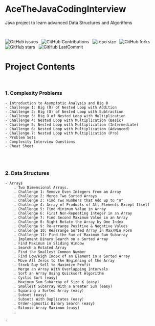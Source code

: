 # AceTheJavaCodingInterview
Java project to learn advanced Data Structures and Algorithms

<br>

![GitHub issues](https://img.shields.io/github/issues/david-kariuki/AceTheJavaCodingInterview?&labelColor=black&color=eb3b5a&label=Issues&logo=issues&logoColor=black&style=for-the-badge) &nbsp;
![GitHub Contributions](https://img.shields.io/github/contributors/david-kariuki/AceTheJavaCodingInterview?&labelColor=black&color=8854d0&style=for-the-badge) &nbsp;
![repo size](https://img.shields.io/github/repo-size/david-kariuki/AceTheJavaCodingInterview?label=Repo%20Size&style=for-the-badge&labelColor=black&color=20bf6b) &nbsp;
![GitHub forks](https://img.shields.io/github/forks/david-kariuki/AceTheJavaCodingInterview?&labelColor=black&color=0fb9b1&style=for-the-badge) &nbsp;
![GitHub stars](https://img.shields.io/github/stars/david-kariuki/AceTheJavaCodingInterview?&labelColor=black&color=f7b731&style=for-the-badge) &nbsp;
![GitHub LastCommit](https://img.shields.io/github/last-commit/david-kariuki/AceTheJavaCodingInterview?logo=github&labelColor=black&color=d1d8e0&style=for-the-badge) &nbsp;


# Project Contents


<br>

### 1. Complexity Problems <br>
    - Introduction to Asymptotic Analysis and Big O
    - Challenge 1: Big (O) of Nested Loop with Addition
    - Challenge 2: Big (O) of Nested Loop with Subtraction
    - Challenge 3: Big O of Nested Loop with Multiplication
    - Challenge 4: Nested Loop with Multiplication (Basic)
    - Challenge 5: Nested Loop with Multiplication (Intermediate)
    - Challenge 6: Nested Loop with Multiplication (Advanced)
    - Challenge 7: Nested Loop with Multiplication (Pro)
    - Problem Sets
    - Complexity Interview Questions
    - Cheat Sheet
  
<br><br>
### 2. Data Structures
    - Arrays
        . Two Dimensional Arrays.
        . Challenge 1: Remove Even Integers from an Array
        . Challenge 2: Merge Two Sorted Arrays
        . Challenge 3: Find Two Numbers that Add up to "n"
        . Challenge 4: Array of Products of All Elements Except Itself
        . Challenge 5: Find Minimum Value in Array
        . Challenge 6: First Non-Repeating Integer in an Array
        . Challenge 7: Find Second Maximum Value in an Array
        . Challenge 8: Right Rotate the Array by One Index
        . Challenge 9: Re-arrange Positive & Negative Values
        . Challenge 10: Rearrange Sorted Array in Max/Min Form
        . Challenge 11: Find the Sum of Maximum Sum Subarray
        . Implement Binary Search on a Sorted Array
        . Find Maximum in Sliding Window
        . Search a Rotated Array
        . Find the Smallest Common Number
        . Find Low/High Index of an Element in a Sorted Array
        . Move All Zeros to the Beginning of the Array
        . Stock Buy Sell to Maximize Profit
        . Merge an Array With Overlapping Intervals
        . Sort an Array Using Quicksort Algorithm
        . Cyclic Sort (easy)
        . Maximum Sum Subarray of Size K (easy)
        . Smallest Subarray With a Greater Sum (easy)
        . Squaring a Sorted Array (easy)
        . Subset (easy)
        . Subsets With Duplicates (easy)
        . Order-agnostic Binary Search (easy)
        . Bitonic Array Maximum (easy)
        .

    -
